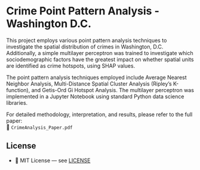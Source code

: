 # Crime Point Pattern Analysis - Washington D.C.

This project employs various point pattern analysis techniques to investigate the spatial distribution of crimes in Washington, D.C. Additionally, 
a simple multilayer perceptron was trained to investigate which sociodemographic factors have the greatest impact on whether spatial units are identified as crime hotspots, using SHAP values.
  
The point pattern analysis techniques employed include Average Nearest Neighbor Analysis, Multi-Distance Spatial Cluster Analysis (Ripley’s K-function), and Getis-Ord Gi Hotspot Analysis. 
The multilayer perceptron was implemented in a Jupyter Notebook using standard Python data science libraries.
  
For detailed methodology, interpretation, and results, please refer to the full paper:  
📄 `CrimeAnalysis_Paper.pdf`

## License

- 📜 MIT License — see [LICENSE](LICENSE)
